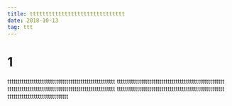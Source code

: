 ```yaml
---
title: tttttttttttttttttttttttttttttt
date: 2018-10-13
tag: ttt
---
```


# 1

ttttttttttttttttttttttttttttttttttttttttttttttttttttt
ttttttttttttttttttttttttttttttttttttttttttttttttttttt
ttttttttttttttttttttttttttttttttttttttttttttttttttttt
ttttttttttttttttttttttttttttttttttttttttttttttttttttt
tttttttttttttttttttttttttttttt